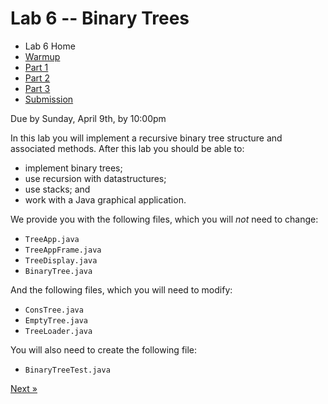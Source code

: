 # Lab 6 -- Binary Trees

* Lab 6 Home
* [Warmup](warmup.html)
* [Part 1](part1.html)
* [Part 2](part2.html)
* [Part 3](part3.html)
* [Submission](submission.html)


Due by Sunday, April 9th, by 10:00pm

In this lab you will implement a recursive binary tree structure and
associated methods. After this lab you should be able to:
- implement binary trees;
- use recursion with datastructures;
- use stacks; and
- work with a Java graphical application.

We provide you with the following files, which you will *not* need to change:
- `TreeApp.java`
- `TreeAppFrame.java`
- `TreeDisplay.java`
- `BinaryTree.java`

And the following files, which you will need to modify:
- `ConsTree.java`
- `EmptyTree.java`
- `TreeLoader.java`

You will also need to create the following file:
- `BinaryTreeTest.java`

[Next &raquo;](warmup.html)